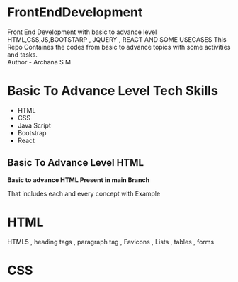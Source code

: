 # FrontEndDevelopment
Front End Development with basic to advance level HTML,CSS,JS,BOOTSTARP , JQUERY , REACT AND SOME USECASES 
This Repo Containes the codes from basic to advance topics with some activities and tasks.<br/>
Author - Archana S M 

<h1>Basic To Advance Level Tech Skills</h1>
<ul>
  <li>HTML</li>
  <li>CSS</li>
  <li>Java Script</li>
  <li>Bootstrap</li>
  <li>React</li>
</ul>

<h2>Basic To Advance Level HTML</h2>
<p><b>Basic to advance HTML Present in main Branch </b></p>
<p>That includes each and every concept with Example </p>


<h1>HTML</h1>
<p>HTML5 , heading tags , paragraph tag , Favicons , Lists , tables , forms </p>

<h1>CSS</h1>
<P></P>
